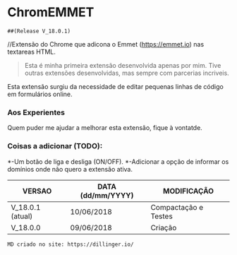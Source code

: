 # ChromEMMET 
```
##(Release V_18.0.1)
```

//Extensão do Chrome que adicona o Emmet (https://emmet.io) nas textareas HTML.

>Esta é minha primeira extensão desenvolvida apenas por mim.
>Tive outras extensões desenvolvidas, mas sempre com parcerias incriveis.

Esta extensão surgiu da necessidade de editar pequenas linhas de código em formulários online.

### Aos Experientes 
Quem puder me ajudar a melhorar esta extensão, fique à vontatde.

### Coisas a adicionar (TODO):
*-Um botão de liga e desliga (ON/OFF).
*-Adicionar a opção de informar os domínios onde não quero a extensão ativa.

| VERSAO | DATA (dd/mm/YYYY)| MODIFICAÇÃO |
| ------ | ------ | ------ |
| V_18.0.1 (atual)| 10/06/2018 | Compactação e Testes |
| V_18.0.0 | 09/06/2018 | Criação |







```
MD criado no site: https://dillinger.io/
```
